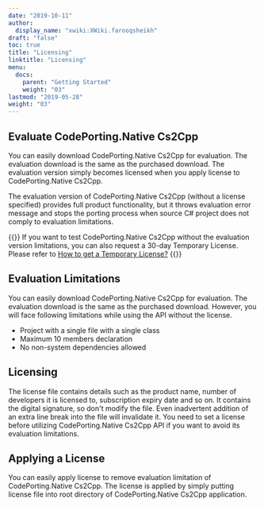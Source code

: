```yaml
---
date: "2019-10-11"
author:
  display_name: "xwiki:XWiki.farooqsheikh"
draft: "false"
toc: true
title: "Licensing"
linktitle: "Licensing"
menu:
  docs:
    parent: "Getting Started"
    weight: "03"
lastmod: "2019-05-28"
weight: "03"
---
```


## Evaluate CodePorting.Native Cs2Cpp ##

You can easily download CodePorting.Native Cs2Cpp for evaluation. The evaluation download is the same as the purchased download. The evaluation version simply becomes licensed when you apply license to CodePorting.Native Cs2Cpp.

The evaluation version of CodePorting.Native Cs2Cpp (without a license specified) provides full product functionality, but it throws evaluation error message and stops the porting process when source C# project does not comply to evaluation limitations.

{{<note>}}
If you want to test CodePorting.Native Cs2Cpp without the evaluation version limitations, you can also request a 30-day Temporary License. Please refer to <a href="https://purchase.csporter.com/temporary-license">How to get a Temporary License?</a>
{{</note>}}


## Evaluation Limitations ##

You can easily download CodePorting.Native Cs2Cpp for evaluation. The evaluation download is the same as the purchased download. However, you will face following limitations while using the API without the license. 

* Project with a single file with a single class
* Maximum 10 members declaration
* No non-system dependencies allowed

## Licensing ##

The license file contains details such as the product name, number of developers it is licensed to, subscription expiry date and so on. It contains the digital signature, so don't modify the file. Even inadvertent addition of an extra line break into the file will invalidate it. You need to set a license before utilizing CodePorting.Native Cs2Cpp API if you want to avoid its evaluation limitations.

## Applying a License ##

You can easily apply license to remove evaluation limitation of CodePorting.Native Cs2Cpp. The license is applied by simply putting license file into root directory of CodePorting.Native Cs2Cpp application.
